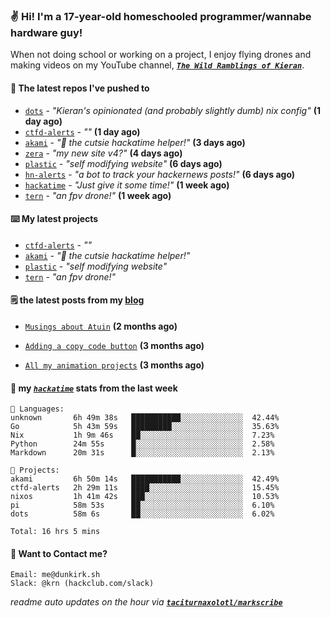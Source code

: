 ### ✌️ Hi! I'm a 17-year-old homeschooled programmer/wannabe hardware guy!

When not doing school or working on a project, I enjoy flying drones and making videos on my YouTube channel, [**_`The Wild Ramblings of Kieran`_**](https://youtube.com/@kieran.rambles).

#### 👷 The latest repos I've pushed to

- [`dots`](https://github.com/taciturnaxolotl/dots) - _"Kieran's opinionated (and probably slightly dumb) nix config"_ **(1 day ago)**
- [`ctfd-alerts`](https://github.com/taciturnaxolotl/ctfd-alerts) - _""_ **(1 day ago)**
- [`akami`](https://github.com/taciturnaxolotl/akami) - _"🌷 the cutsie hackatime helper!"_ **(3 days ago)**
- [`zera`](https://github.com/taciturnaxolotl/zera) - _"my new site v4?"_ **(4 days ago)**
- [`plastic`](https://github.com/taciturnaxolotl/plastic) - _"self modifying website"_ **(6 days ago)**
- [`hn-alerts`](https://github.com/taciturnaxolotl/hn-alerts) - _"a bot to track your hackernews posts!"_ **(6 days ago)**
- [`hackatime`](https://github.com/hackclub/hackatime) - _"Just give it some time!"_ **(1 week ago)**
- [`tern`](https://github.com/taciturnaxolotl/tern) - _"an fpv drone!"_ **(1 week ago)**

#### ⌨️ My latest projects

- [`ctfd-alerts`](https://github.com/taciturnaxolotl/ctfd-alerts) - _""_
- [`akami`](https://github.com/taciturnaxolotl/akami) - _"🌷 the cutsie hackatime helper!"_
- [`plastic`](https://github.com/taciturnaxolotl/plastic) - _"self modifying website"_
- [`tern`](https://github.com/taciturnaxolotl/tern) - _"an fpv drone!"_

#### 🗒️ the latest posts from my [blog](https://dunkirk.sh)

- [`Musings about Atuin`](https://dunkirk.sh/blog/atuin/) **(2 months ago)**

- [`Adding a copy code button`](https://dunkirk.sh/blog/adding-a-copy-button/) **(3 months ago)**

- [`All my animation projects`](https://dunkirk.sh/blog/my-animations/) **(3 months ago)**



#### 📡 my [_`hackatime`_](https://waka.hackclub.com) stats from the last week

```text
💾 Languages:
unknown       6h 49m 38s   ███████████░░░░░░░░░░░░░░  42.44%
Go            5h 43m 59s   █████████░░░░░░░░░░░░░░░░  35.63%
Nix           1h 9m 46s    ██░░░░░░░░░░░░░░░░░░░░░░░  7.23%
Python        24m 55s      █░░░░░░░░░░░░░░░░░░░░░░░░  2.58%
Markdown      20m 31s      █░░░░░░░░░░░░░░░░░░░░░░░░  2.13%

💼 Projects:
akami         6h 50m 14s   ███████████░░░░░░░░░░░░░░  42.49%
ctfd-alerts   2h 29m 11s   ████░░░░░░░░░░░░░░░░░░░░░  15.45%
nixos         1h 41m 42s   ███░░░░░░░░░░░░░░░░░░░░░░  10.53%
pi            58m 53s      ██░░░░░░░░░░░░░░░░░░░░░░░  6.10%
dots          58m 6s       ██░░░░░░░░░░░░░░░░░░░░░░░  6.02%

Total: 16 hrs 5 mins
```

#### 📮 Want to Contact me?

```text
Email: me@dunkirk.sh
Slack: @krn (hackclub.com/slack)
```

_readme auto updates on the hour via [**`taciturnaxolotl/markscribe`**](https://github.com/taciturnaxolotl/markscribe)_
